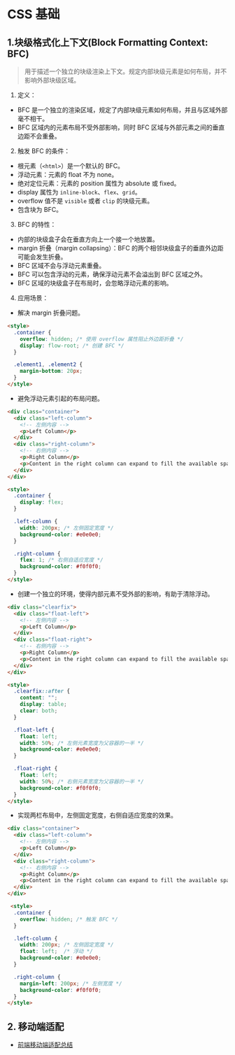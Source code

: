 # CSS 基础

## 1.块级格式化上下文(Block Formatting Context: BFC)

> 用于描述一个独立的块级渲染上下文。规定内部块级元素是如何布局，并不影响外部块级区域。

1. 定义：

- BFC 是一个独立的渲染区域，规定了内部块级元素如何布局，并且与区域外部毫不相干。
- BFC 区域内的元素布局不受外部影响，同时 BFC 区域与外部元素之间的垂直边距不会重叠。

2. 触发 BFC 的条件：

- 根元素（`<html>`）是一个默认的 BFC。
- 浮动元素：元素的 float 不为 none。
- 绝对定位元素：元素的 position 属性为 absolute 或 fixed。
- display 属性为 `inline-block`、`flex`、`grid`。
- overflow 值不是 `visible` 或者 `clip` 的块级元素。
- 包含块为 BFC。

3. BFC 的特性：

- 内部的块级盒子会在垂直方向上一个接一个地放置。
- margin 折叠（margin collapsing）：BFC 的两个相邻块级盒子的垂直外边距可能会发生折叠。
- BFC 区域不会与浮动元素重叠。
- BFC 可以包含浮动的元素，确保浮动元素不会溢出到 BFC 区域之外。
- BFC 区域的块级盒子在布局时，会忽略浮动元素的影响。

4. 应用场景：

- 解决 margin 折叠问题。

```html
<style>
  .container {
    overflow: hidden; /* 使用 overflow 属性阻止外边距折叠 */
    display: flow-root; /* 创建 BFC */
  }

  .element1, .element2 {
    margin-bottom: 20px;
  }
</style>
```

- 避免浮动元素引起的布局问题。

```html
<div class="container">
  <div class="left-column">
    <!-- 左侧内容 -->
    <p>Left Column</p>
  </div>
  <div class="right-column">
    <!-- 右侧内容 -->
    <p>Right Column</p>
    <p>Content in the right column can expand to fill the available space.</p>
  </div>
</div>

<style>
  .container {
    display: flex;
  }

  .left-column {
    width: 200px; /* 左侧固定宽度 */
    background-color: #e0e0e0;
  }

  .right-column {
    flex: 1; /* 右侧自适应宽度 */
    background-color: #f0f0f0;
  }
</style>
```

- 创建一个独立的环境，使得内部元素不受外部的影响，有助于清除浮动。

```html
<div class="clearfix">
  <div class="float-left">
    <!-- 左侧内容 -->
    <p>Left Column</p>
  </div>
  <div class="float-right">
    <!-- 右侧内容 -->
    <p>Right Column</p>
    <p>Content in the right column can expand to fill the available space.</p>
  </div>
</div>

<style>
  .clearfix::after {
    content: "";
    display: table;
    clear: both;
  }

  .float-left {
    float: left;
    width: 50%; /* 左侧元素宽度为父容器的一半 */
    background-color: #e0e0e0;
  }

  .float-right {
    float: left;
    width: 50%; /* 右侧元素宽度为父容器的一半 */
    background-color: #f0f0f0;
  }
</style>

```

- 实现两栏布局中，左侧固定宽度，右侧自适应宽度的效果。
```html
<div class="container">
  <div class="left-column">
    <!-- 左侧内容 -->
    <p>Left Column</p>
  </div>
  <div class="right-column">
    <!-- 右侧内容 -->
    <p>Right Column</p>
    <p>Content in the right column can expand to fill the available space.</p>
  </div>
</div>

 <style>
  .container {
    overflow: hidden; /* 触发 BFC */
  }

  .left-column {
    width: 200px; /* 左侧固定宽度 */
    float: left;  /* 浮动 */
    background-color: #e0e0e0;
  }

  .right-column {
    margin-left: 200px; /* 左侧宽度 */
    background-color: #f0f0f0;
  }
</style>
```

## 2. 移动端适配

- [前端移动端适配总结](https://segmentfault.com/a/1190000011586301#articleHeader2)

